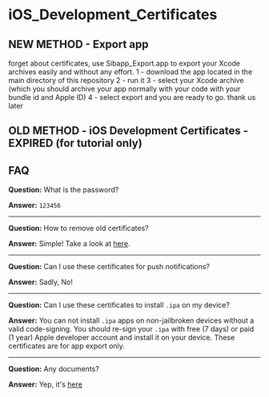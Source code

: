 # iOS_Development_Certificates



## NEW METHOD - Export app

forget about certificates, use Sibapp_Export.app to export your Xcode archives easily and without any effort.
1 - download the app located in the main directory of this repository 
2 - run it
3 - select your Xcode archive (which you should archive your app normally with your code with your bundle id and Apple ID)
4 - select export and you are ready to go. thank us later


## OLD METHOD - iOS Development Certificates - EXPIRED (for tutorial only)

## FAQ

**Question:** What is the password?

**Answer:** `123456`

---

**Question:** How to remove old certificates?

**Answer:** Simple! Take a look at [here](https://stackoverflow.com/q/26732251/4565015).

---

**Question:** Can I use these certificates for push notifications?

**Answer:** Sadly, No!

---

**Question:** Can I use these certificates to install `.ipa` on my device?

**Answer:** You can not install `.ipa` apps on non-jailbroken devices without a valid code-signing. You should re-sign your `.ipa` with free (7 days) or paid (1 year) Apple developer account and install it on your device. These certificates are for app export only.

---

**Question:** Any documents?

**Answer:** Yep, it's [here](./guide.pdf)
